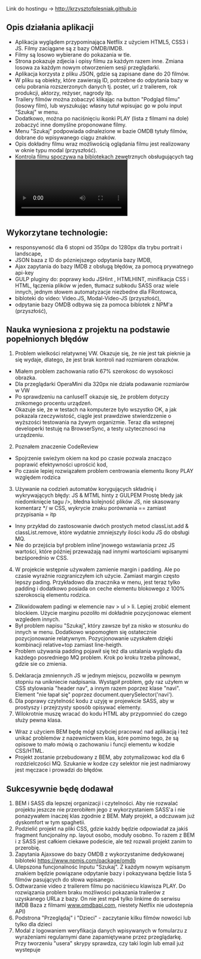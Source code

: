 Link do hostingu -> http://krzysztofplesniak.github.io

Opis działania aplikacji 
---------------------------
- Aplikacja wyglądem przypominająca Netflix z użyciem HTML5, CSS3 i JS. Filmy zaciągane są z bazy OMDB/IMDB.  
- Filmy są losowo wybierane do pokazania w tle. 
- Strona pokazuje zdjecia i opisy filmu za każdym razem inne. Zmiana losowa za każdym nowym otworzeniem sesji przeglądarki. 
- Aplikacja korzysta z pliku JSON, gdzie są zapisane dane do 20 filmów. 
- W pliku są obiekty, które zawierają ID, potrzebne do odpytania bazy w celu pobrania rozszerzonych danych tj. poster, url z trailerem, rok produkcji, aktorzy, reżyser, nagrody itp. 
- Trailery filmów można zobaczyć klikając na button "Podgląd filmu" (losowy film), lub wyszukując własny tutuł wpisujac go w polu input "Szukaj" w menu. 
- Dodatkowo, można po naciśnięciu ikonki PLAY (lista z filmami na dole) zobaczyć inne domyślne proponowane filmy.
- Menu "Szukaj" podpowiada odnalezione w bazie OMDB tytuły filmów, dobrane do wpisywanego ciągu znaków. 
- Opis dokładny filmu wraz możliwością oglądania filmu jest realizowany w oknie typu modal (przyszłość). 
- Kontrola filmu spoczywa na biblotekach zewętrznych obsługujących tag <video> i wyświetląjących film w modalu (przyszłość).      


Wykorzytane technologie: 
-------------------------
 - responsywność dla 6 stopni od 350px do 1280px dla trybu portrait i landscape,
 - JSON baza z ID do pózniejszego odpytania bazy IMDB,
 - Ajax zapytania do bazy IMDB z obsługą błędów, za pomocą prywatnego api-key 
 - GULP pluginy do: poprawy kodu JSHint , HTMLHINT, minifikacja CSS i HTML, łączenia plików w jeden, tłumacz subkodu SASS oraz wiele innych, jednym słowem automatyzacje niezbedne dla FRontowca,   
 - bibloteki do video: Video.JS, Modal-Video-JS (przyszłość),
 - odpytanie bazy OMDB odbywa się za pomoca biblotek z NPM'a (przyszłość),
 
 
Nauka wyniesiona z projektu na podstawie popełnionych błędów 
--------------------------------------------------------------
1. Problem wielkości relatywnej VW. Okazuje się, że nie jest tak pieknie ja się wydaje, dlatego, że jest brak kontroli nad rozmiarem obrazków.   
- Miałem problem zachowania ratio 67% szerokosc do wysokosci obrazka. 
- Dla przeglądarki OperaMini dla 320px nie działa podawanie rozmiarów w VW
- Po sprawdzeniu na canIuseIT okazuje się, że problem dotyczy znikomego procentu urządzeń. 
- Okazuje sie, że w testach na komputerze było wszystko OK, a jak pokazala rzeczywistość, ciągle jest prawdziwe stwierdzzenie o wyższości testowania na żywym organizmie. Teraz dla wstepnej developerki testuję na BrowserSync, a testy użytecznosci na urządzeniu. 
2. Poznałem znaczenie CodeReview 
 - Spojrzenie swieżym okiem na kod po czasie pozwala znacząco poprawić efektywności uprościć kod, 
 - Po czasie lepiej rozwiązałem problem centrowania elementu Ikony PLAY względem rodzica
3. Używanie na codzień automatów korygujących składnię i wykrywających błędy: JS & MTML hinty z GULPEM
  Prostę błedy jak niedomknięcie tagu />, błedna kolejność plików JS, nie skasowany komentarz */ w CSS, wykrycie znaku porównania == zamiast przypisania = itp 
 - Inny przykład do zastosowanie dwóch prostych metod classList.add & classList.remove, które wydatnie zmniejszyły ilości kodu JS do obsługi MQ. 
 - Nie do przejścia był problem inline'jnowego wstawiania przez JS wartości, które później przeważają nad innymi wartościami wpisanymi bezśporednio w CSS.
4. W projekcie wstępnie używałem zamienie margin i padding. Ale po czasie wyraźnie rozgraniczyłem ich użycie. Zamiast margin często lepszy pading. Przykładowo dla znacznika <a> w menu, jest teraz tylko padding i dodatkowo posiada on ceche elementu blokowego z 100% szerokoscią elementu rodzica.
- Zlikwidowałem padingi w elemencie nav > ul > li. Lepiej zrobić element <a> blockiem. Użycie marginu pozoliło mi dokładnie pozycjonowac element wzgledem innych. 
- Był problem napisu "Szukaj", który zawsze był za nisko w stosunku do innych w menu. Dodatkowo wspomogłem się ostatecznie pozycjonowanie relatywnym. Pozycjonowanie uzyskałem dzięki kombinacji   relative+top zamiast line-heigth.
- Problem używania padding pojawił się też dla ustalania wyglądu dla każdego posredniego MQ problem. Krok po kroku trzeba pilnować, gdzie sie co zmienia.  
5. Deklaracja zmniennych JS w jednym miejscu, pozwoliła w pewnym stopniu na unikniecie nadpisania. Wystąpił problem, gdy raz użyłem w CSS stylowania "header nav", a innym razem poprzez klase "navi". Element "nie łapał się" poprzez document.querySelector('navi').
6. Dla poprawy czytelność kodu z uzyję w projewkcie SASS, aby w prostyszy i przejrzysty sposób opisywać elementy. 
7. Wilokrotnie muszę wracać do kodu HTML aby przypomnieć do czego służy pewna klasa. 
- Wraz z użyciem BEM będę mógł szybciej pracować nad aplikacją i też unikać problemów z nazewnictwem klas, kóre pomimo tego, że są opisowe to mało mówią o zachowaniu i funcji elementu w kodzie CSS/HTML. 
- Projekt zostanie przebudowany z BEM, aby zotymalizowac kod dla 6 rozdzielczości MQ. Szukanie w kodze czy selektor nie jest nadmiarowy jest męczace i prowadzi do błędów. 

 
Sukcesywnie będę dodawał
-------------------------
1. BEM i SASS dla lepszej organizacji i czytelności. Aby nie rozwalać projektu jeszcze nie przerobiłem jego z wykorzystaniem SASS'a i nie ponazywałem inaczej klas zgodnie z BEM. Mały projekt, a odczuwam już dyskomfort w tym spaghetii. 
2. Podzielić projekt na pliki CSS, gdzie każdy będzie odpowiadał za jakiś fragment funcjonalny np. layout  osobo, moduły osobno. To razem z  BEM i z SASS jest całkiem ciekawe podeście, ale też rozwali projekt zanim to przerobię.     
3. Zapytania Ajaxsowe do bazy OMDB z wykorzystanime dedykowanej bibloteki https://www.npmjs.com/package/omdb
4. Ulepszona funcjonalnośc Inputu "Szukaj". Z każdym nowym wpisanym znakiem będzie powiązane odpytanie bazy i pokazywana będzie lista 5 filmów pasujących do słowa wpisanego.        
5. Odtwarzanie video z trailerem filmu po naciśniecu klawisza PLAY. Do rozwiązania problem braku możliwości pokazania trailerów z uzyskanego URLa z bazy. On nie jest mp4 tylko linkime do serwisu IMDB Baza z filmami www.omdbapi.com, niestety Netflix nie udostepnia API) 
6. Podstrona "Przeglądaj" i "Dzieci" - zaczytanie kilku filmów nowości lub tylko dla dzieci 
7. Modal z logowaniem 
      weryfikacja danych wpisywanych w fomularzu z wyrażeniami regularnymi
      dane zapamiętywane przez przeglądarkę. Przy tworzeniu "usera" skrypy sprawdza, czy taki login lub email już wystepuje

